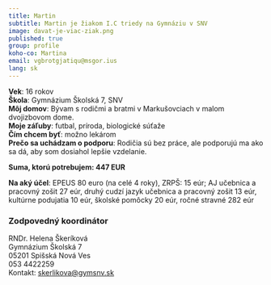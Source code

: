 ```yaml
---
title: Martin
subtitle: Martin je žiakom I.C triedy na Gymnáziu v SNV
image: davat-je-viac-ziak.png
published: true
group: profile
koho-co: Martina
email: vgbrotgjatiqu@msgor.ius
lang: sk
---
```

**Vek**: 16 rokov                    
**Škola**: Gymnázium Školská 7, SNV                       
**Môj domov**: Bývam s rodičmi a bratmi v Markušovciach v malom dvojizbovom dome.                  
**Moje záľuby**: futbal, príroda, biologické súťaže                    
**Čím chcem byť**: možno lekárom                               
**Prečo sa uchádzam o podporu**: Rodičia sú bez práce, ale podporujú ma ako sa dá, aby som dosiahol lepšie vzdelanie.                


**Suma, ktorú potrebujem: 447 EUR**  

**Na aký účel**: EPEUS 80 euro (na celé 4 roky), ZRPŠ: 15 eúr; AJ učebnica a pracovný zošit 27 eúr, druhý cudzí jazyk učebnica a pracovný zošit 13 eúr, kultúrne podujatia 10 eúr, školské pomôcky 20 eúr, ročné stravné 282 eúr

### Zodpovedný koordinátor

RNDr. Helena Škeríková                            
Gymnázium Školská 7                                  
05201 Spišská Nová Ves                                    
053 4422259                                                 
Kontakt: skerlikova@gymsnv.sk                             
